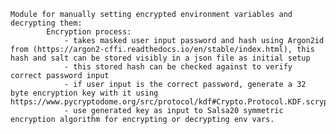 

    Module for manually setting encrypted environment variables and decrypting them:
            Encryption process:
                - takes masked user input password and hash using Argon2id from (https://argon2-cffi.readthedocs.io/en/stable/index.html), this hash and salt can be stored visibly in a json file as initial setup
                - this stored hash can be checked against to verify correct password input
                - if user input is the correct password, generate a 32 byte encryption key with it using https://www.pycryptodome.org/src/protocol/kdf#Crypto.Protocol.KDF.scrypt
                - use generated key as input to Salsa20 symmetric encryption algorithm for encrypting or decrypting env vars.